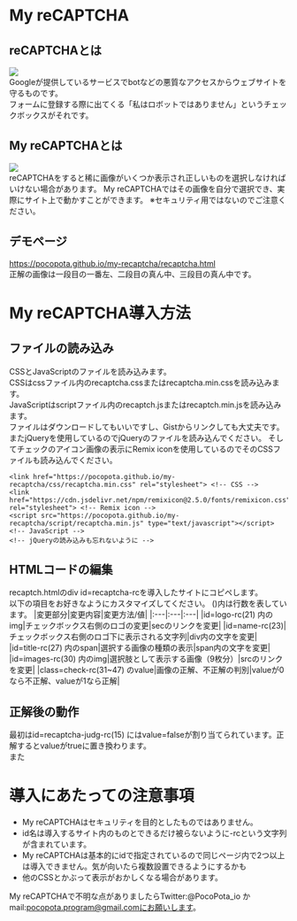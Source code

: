 # My reCAPTCHA
## reCAPTCHAとは
![](https://pocopota.github.io/my-recaptcha/readme-img/recaptcha-checkbox.png)<br>
Googleが提供しているサービスでbotなどの悪質なアクセスからウェブサイトを守るものです。<br>
フォームに登録する際に出てくる「私はロボットではありません」というチェックボックスがそれです。
## My reCAPTCHAとは
![](https://pocopota.github.io/my-recaptcha/readme-img/recaptcha-select.png)<br>
reCAPTCHAをすると稀に画像がいくつか表示され正しいものを選択しなければいけない場合があります。
My reCAPTCHAではその画像を自分で選択でき、実際にサイト上で動かすことができます。
※セキュリティ用ではないのでご注意ください。
## デモページ
https://pocopota.github.io/my-recaptcha/recaptcha.html<br>
正解の画像は一段目の一番左、二段目の真ん中、三段目の真ん中です。
# My reCAPTCHA導入方法
## ファイルの読み込み
CSSとJavaScriptのファイルを読み込みます。<br>
CSSはcssファイル内のrecaptcha.cssまたはrecaptcha.min.cssを読み込みます。<br>
JavaScriptはscriptファイル内のrecaptch.jsまたはrecaptch.min.jsを読み込みます。<br>
ファイルはダウンロードしてもいいですし、Gistからリンクしても大丈夫です。
またjQueryを使用しているのでjQueryのファイルを読み込んでください。
そしてチェックのアイコン画像の表示にRemix iconを使用しているのでそのCSSファイルも読み込んでください。
```
<link href="https://pocopota.github.io/my-recaptcha/css/recaptcha.min.css" rel="stylesheet"> <!-- CSS -->
<link href="https://cdn.jsdelivr.net/npm/remixicon@2.5.0/fonts/remixicon.css" rel="stylesheet"> <!-- Remix icon -->
<script src="https://pocopota.github.io/my-recaptcha/script/recaptcha.min.js" type="text/javascript"></script> <!-- JavaScript -->
<!-- jQueryの読み込みも忘れないように -->
```
## HTMLコードの編集
recaptch.htmlのdiv id=recaptcha-rcを導入したサイトにコピペします。<br>
以下の項目をお好きなようにカスタマイズしてください。
()内は行数を表しています。
|変更部分|変更内容|変更方法/値|
|:---|:---|:---|
|id=logo-rc(21) 内のimg|チェックボックス右側のロゴの変更|secのリンクを変更|
|id=name-rc(23)|チェックボックス右側のロゴ下に表示される文字列|div内の文字を変更|
|id=title-rc(27) 内のspan|選択する画像の種類の表示|span内の文字を変更|
|id=images-rc(30) 内のimg|選択肢として表示する画像（9枚分）|srcのリンクを変更|
|class=check-rc(31~47) のvalue|画像の正解、不正解の判別|valueが0なら不正解、valueが1なら正解|
## 正解後の動作
最初はid=recaptcha-judg-rc(15) にはvalue=falseが割り当てられています。正解するとvalueがtrueに置き換わります。<br>
また
# 導入にあたっての注意事項
* My reCAPTCHAはセキュリティを目的としたものではありません。
* id名は導入するサイト内のものとできるだけ被らないように-rcという文字列が含まれています。
* My reCAPTCHAは基本的にidで指定されているので同じページ内で2つ以上は導入できません。気が向いたら複数設置できるようにするかも
* 他のCSSとかぶって表示がおかしくなる場合があります。

My reCAPTCHAで不明な点がありましたらTwitter:@PocoPota_io か mail:pocopota.program@gmail.comにお願いします。
